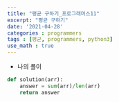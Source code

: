 ```yaml
---
title: "평균 구하기_프로그래머스11"
excerpt: "평균 구하기"
date: '2021-04-28'
categories : programmers
tags : [평균, programmers, python3]
use_math : true
---
```




* 나의 풀이


```python
def solution(arr):
    answer = sum(arr)/len(arr)
    return answer
```
